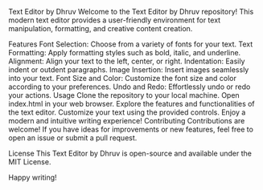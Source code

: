 Text Editor by Dhruv
Welcome to the Text Editor by Dhruv repository! This modern text editor provides a user-friendly environment for text manipulation, formatting, and creative content creation.

Features
Font Selection: Choose from a variety of fonts for your text.
Text Formatting: Apply formatting styles such as bold, italic, and underline.
Alignment: Align your text to the left, center, or right.
Indentation: Easily indent or outdent paragraphs.
Image Insertion: Insert images seamlessly into your text.
Font Size and Color: Customize the font size and color according to your preferences.
Undo and Redo: Effortlessly undo or redo your actions.
Usage
Clone the repository to your local machine.
Open index.html in your web browser.
Explore the features and functionalities of the text editor.
Customize your text using the provided controls.
Enjoy a modern and intuitive writing experience!
Contributing
Contributions are welcome! If you have ideas for improvements or new features, feel free to open an issue or submit a pull request.

License
This Text Editor by Dhruv is open-source and available under the MIT License.

Happy writing!
